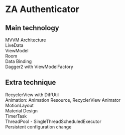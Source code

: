 # ZA Authenticator

## Main technology  
MVVM Architecture  
LiveData  
ViewModel  
Room  
Data Binding  
Dagger2 with ViewModelFactory  

## Extra technique  
RecyclerView with DiffUtil  
Animation: Animation Resource, RecyclerView Animator  
MotionLayout  
Material Design  
TimerTask  
ThreadPool - SingleThreadScheduledExecutor  
Persistent configuration change  
